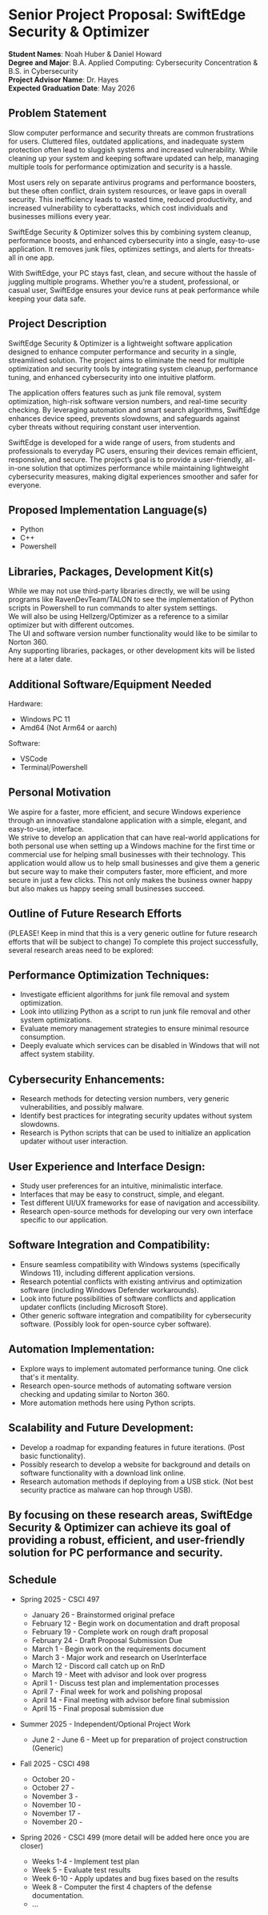 Senior Project Proposal: SwiftEdge Security & Optimizer  
===================================================

**Student Names**: Noah Huber & Daniel Howard \
**Degree and Major**: B.A. Applied Computing: Cybersecurity Concentration & B.S. in Cybersecurity \
**Project Advisor Name**: Dr. Hayes \
**Expected Graduation Date**: May 2026

Problem Statement
-----------------

Slow computer performance and security threats are common frustrations for users. Cluttered files, outdated applications, and inadequate system protection often lead to sluggish systems and increased vulnerability. While cleaning up your system and keeping software updated can help, managing multiple tools for performance optimization and security is a hassle. 

Most users rely on separate antivirus programs and performance boosters, but these often conflict, drain system resources, or leave gaps in overall security. This inefficiency leads to wasted time, reduced productivity, and increased vulnerability to cyberattacks, which cost individuals and businesses millions every year. 

SwiftEdge Security & Optimizer solves this by combining system cleanup, performance boosts, and enhanced cybersecurity into a single, easy-to-use application. It removes junk files, optimizes settings, and alerts for threats-all in one app.

With SwiftEdge, your PC stays fast, clean, and secure without the hassle of juggling multiple programs. Whether you’re a student, professional, or casual user, SwiftEdge ensures your device runs at peak performance while keeping your data safe.

Project Description
-------------------

SwiftEdge Security & Optimizer is a lightweight software application designed to enhance computer performance and security in a single, streamlined solution. The project aims to eliminate the need for multiple optimization and security tools by integrating system cleanup, performance tuning, and enhanced cybersecurity into one intuitive platform.

The application offers features such as junk file removal, system optimization, high-risk software version numbers, and real-time security checking. By leveraging automation and smart search algorithms, SwiftEdge enhances device speed, prevents slowdowns, and safeguards against cyber threats without requiring constant user intervention.

SwiftEdge is developed for a wide range of users, from students and professionals to everyday PC users, ensuring their devices remain efficient, responsive, and secure. The project’s goal is to provide a user-friendly, all-in-one solution that optimizes performance while maintaining lightweight cybersecurity measures, making digital experiences smoother and safer for everyone.

Proposed Implementation Language(s) 
-----------------------------------

 - Python 
 - C++ 
 - Powershell 


Libraries, Packages, Development Kit(s)
--------------------------------------------------------------------------------------------------

While we may not use third-party libraries directly, we will be using programs like RavenDevTeam/TALON to see the implementation of Python scripts in Powershell to run commands to alter system settings. \
We will also be using Hellzerg/Optimizer as a reference to a similar optimizer but with different outcomes. \
The UI and software version number functionality would like to be similar to Norton 360. \
Any supporting libraries, packages, or other development kits will be listed here at a later date. 

Additional Software/Equipment Needed
------------------------------------

Hardware: 
 - Windows PC 11 
 - Amd64 (Not Arm64 or aarch) 

Software: 
 - VSCode 
 - Terminal/Powershell 

Personal Motivation
-------------------

We aspire for a faster, more efficient, and secure Windows experience through an innovative standalone application with a simple, elegant, and easy-to-use, interface. \
We strive to develop an application that can have real-world applications for both personal use when setting up a Windows machine for the first time or commercial use for helping small businesses with their technology. This application would allow us to help small businesses and give them a generic but secure way to make their computers faster, more efficient, and more secure in just a few clicks. This not only makes the business owner happy but also makes us happy seeing small businesses succeed. 

Outline of Future Research Efforts
----------------------------------

(PLEASE! Keep in mind that this is a very generic outline for future research efforts that will be subject to change)
To complete this project successfully, several research areas need to be explored:

## Performance Optimization Techniques:
 - Investigate efficient algorithms for junk file removal and system optimization. 
 - Look into utilizing Python as a script to run junk file removal and other system optimizations. 
 - Evaluate memory management strategies to ensure minimal resource consumption. 
 - Deeply evaluate which services can be disabled in Windows that will not affect system stability. 

## Cybersecurity Enhancements:
 - Research methods for detecting version numbers, very generic vulnerabilities, and possibly malware. 
 - Identify best practices for integrating security updates without system slowdowns. 
 - Research is Python scripts that can be used to initialize an application updater without user interaction.

## User Experience and Interface Design:
 - Study user preferences for an intuitive, minimalistic interface. 
 - Interfaces that may be easy to construct, simple, and elegant. 
 - Test different UI/UX frameworks for ease of navigation and accessibility. 
 - Research open-source methods for developing our very own interface specific to our application.

## Software Integration and Compatibility:
 - Ensure seamless compatibility with Windows systems (specifically Windows 11), including different application versions. 
 - Research potential conflicts with existing antivirus and optimization software (including Windows Defender workarounds). 
 - Look into future possibilities of software conflicts and application updater conflicts (including Microsoft Store). 
 - Other generic software integration and compatibility for cybersecurity software. (Possibly look for open-source cyber software).

## Automation Implementation:
 - Explore ways to implement automated performance tuning. One click that's it mentality. 
 - Research open-source methods of automating software version checking and updating similar to Norton 360. 
 - More automation methods here using Python scripts.

## Scalability and Future Development:
 - Develop a roadmap for expanding features in future iterations. (Post basic functionality). 
 - Possibly research to develop a website for background and details on software functionality with a download link online. 
 - Research automation methods if deploying from a USB stick. (Not best security practice as malware can hop through USB).

## By focusing on these research areas, SwiftEdge Security & Optimizer can achieve its goal of providing a robust, efficient, and user-friendly solution for PC performance and security.

Schedule
--------

*   Spring 2025 - CSCI 497
    -   January 26 - Brainstormed original preface
    -   February 12 - Begin work on documentation and draft proposal
    -   February 19 - Complete work on rough draft proposal
    -   February 24 - Draft Proposal Submission Due
    -   March 1 - Begin work on the requirements document
    -   March 3  - Major work and research on UserInterface
    -   March 12 - Discord call catch up on RnD
    -   March 19 - Meet with advisor and look over progress
    -   April 1 - Discuss test plan and implementation processes
    -   April 7 - Final week for work and polishing proposal
    -   April 14 - Final meeting with advisor before final submission
    -   April 15 - Final proposal submission due

*   Summer 2025 - Independent/Optional Project Work
    -   June 2 - June 6 - Meet up for preparation of project construction (Generic)

*   Fall 2025 - CSCI 498
    -   October 20 - 
    -   October 27 - 
    -   November 3 - 
    -   November 10 - 
    -   November 17 - 
    -   November 20 - 

*   Spring 2026 - CSCI 499 (more detail will be added here once you are closer)
    -   Weeks 1-4 - Implement test plan
    -   Week 5 - Evaluate test results
    -   Week 6-10 - Apply updates and bug fixes based on the results
    -   Week 8 - Computer the first 4 chapters of the defense documentation.
    -   ...
